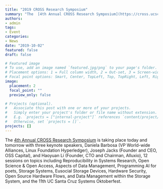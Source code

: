 ```yaml
---
title: "2019 CROSS Research Symposium"
summary: "The  [4th Annual CROSS Research Symposium](https://cross.ucsc.edu/2019-symposium) is taking place today and tomorrow with three keynote speakers, Daniela Barbosa, Joseph Jacks, and Haoyuan Li."
authors:
- admin
tags:
- Event
categories:
- News
date: "2019-10-02"
featured: false
draft: false

# Featured image
# To use, add an image named `featured.jpg/png` to your page's folder.
# Placement options: 1 = Full column width, 2 = Out-set, 3 = Screen-width
# Focal point options: Smart, Center, TopLeft, Top, TopRight, Left, Right, BottomLeft, Bottom, BottomRight
image:
  placement: 2
  focal_point: ""
  preview_only: false

# Projects (optional).
#   Associate this post with one or more of your projects.
#   Simply enter your project's folder or file name without extension.
#   E.g. `projects = ["internal-project"]` references `content/project/deep-learning/index.md`.
#   Otherwise, set `projects = []`.
projects: []
---
```

The [4th Annual CROSS Research Symposium](https://cross.ucsc.edu/2019-symposium) is taking place today and tomorrow with three keynote speakers, Daniela Barbosa (VP World-wide Alliances, Linux Foundation Hyperledger), Joseph Jacks (Founder and CEO, OSS Capital), and Haoyuan Li (Founder, CTO and  Chairman, Alluxio), 12 sessions on topics including Reproducibility in  Systems Research, Open Science & Open Access, Aspects of Data  Management, Programming AI for poets, Storage Systems, Eusocial Storage  Devices, Hardware Security, Open Source Hardware Flows, and Data  Management within the Storage System, and the 11th UC Santa Cruz Systems Oktoberfest.